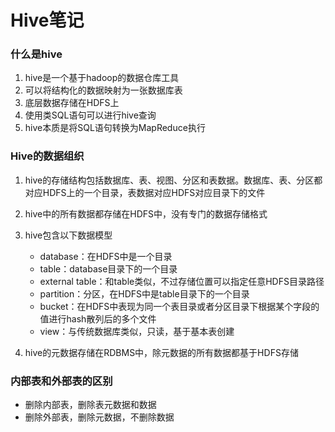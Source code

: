 # Hive笔记

### 什么是hive

1. hive是一个基于hadoop的数据仓库工具
2. 可以将结构化的数据映射为一张数据库表
3. 底层数据存储在HDFS上
4. 使用类SQL语句可以进行hive查询
5. hive本质是将SQL语句转换为MapReduce执行

### Hive的数据组织

1. hive的存储结构包括数据库、表、视图、分区和表数据。数据库、表、分区都对应HDFS上的一个目录，表数据对应HDFS对应目录下的文件
2. hive中的所有数据都存储在HDFS中，没有专门的数据存储格式
3. hive包含以下数据模型
   - database：在HDFS中是一个目录
   - table：database目录下的一个目录
   - external table：和table类似，不过存储位置可以指定任意HDFS目录路径
   - partition：分区，在HDFS中是table目录下的一个目录
   - bucket：在HDFS中表现为同一个表目录或者分区目录下根据某个字段的值进行hash散列后的多个文件
   - view：与传统数据库类似，只读，基于基本表创建

4. hive的元数据存储在RDBMS中，除元数据的所有数据都基于HDFS存储

### 内部表和外部表的区别

- 删除内部表，删除表元数据和数据
- 删除外部表，删除元数据，不删除数据

